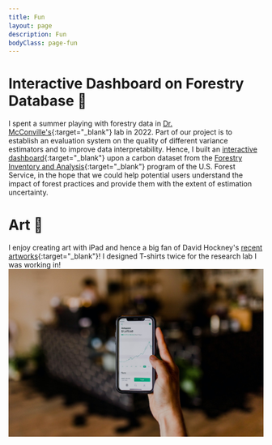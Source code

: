 ```yaml
---
title: Fun
layout: page
description: Fun
bodyClass: page-fun
---
```


# Interactive Dashboard on Forestry Database 🌳

I spent a summer playing with forestry data in [Dr. McConville's](http:///mcconville.rbind.io/){:target="_blank"} lab in 2022. Part of our project is to establish an evaluation system on the quality of different variance estimators and to improve data interpretability. Hence, I built an [interactive dashboard](https://kocyw6-jshang021.shinyapps.io/ShinyApps/){:target="_blank"} upon a carbon dataset from the [Forestry Inventory and Analysis](https://www.fia.fs.usda.gov/){:target="_blank"} program of the U.S. Forest Service, in the hope that we could help potential users understand the impact of forest practices and provide them with the extent of estimation uncertainty.


# Art 🎨

I enjoy creating art with iPad and hence a big fan of David Hockney's [recent artworks](https://www.hockney.com/index.php/works/digital/ipad){:target="_blank"}! I designed T-shirts twice for the research lab I was working in!
![2022](/images/austin-distel-nGc5RT2HmF0-unsplash.jpg)
